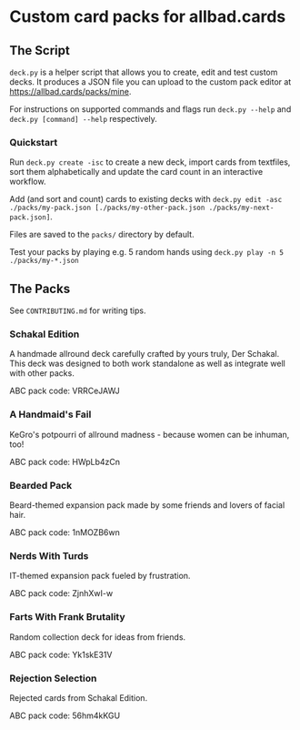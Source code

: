 # Custom card packs for allbad.cards

## The Script
`deck.py` is a helper script that allows you to create, edit and test custom decks. It produces a JSON file you can upload to the custom pack editor at https://allbad.cards/packs/mine.

For instructions on supported commands and flags run `deck.py --help` and `deck.py [command] --help` respectively.

### Quickstart

Run `deck.py create -isc` to create a new deck, import cards from textfiles, sort them alphabetically and update the card count in an interactive workflow.

Add (and sort and count) cards to existing decks with `deck.py edit -asc ./packs/my-pack.json [./packs/my-other-pack.json ./packs/my-next-pack.json]`.

Files are saved to the `packs/` directory by default.

Test your packs by playing e.g. 5 random hands using `deck.py play -n 5 ./packs/my-*.json`

## The Packs
See `CONTRIBUTING.md` for writing tips.

### Schakal Edition
A handmade allround deck carefully crafted by yours truly, Der Schakal.
This deck was designed to both work standalone as well as integrate well with other packs.

ABC pack code: VRRCeJAWJ

### A Handmaid's Fail
KeGro's potpourri of allround madness - because women can be inhuman, too!

ABC pack code: HWpLb4zCn

### Bearded Pack
Beard-themed expansion pack made by some friends and lovers of facial hair.

ABC pack code: 1nMOZB6wn

### Nerds With Turds
IT-themed expansion pack fueled by frustration.

ABC pack code: ZjnhXwI-w

### Farts With Frank Brutality
Random collection deck for ideas from friends.

ABC pack code: Yk1skE31V

### Rejection Selection
Rejected cards from Schakal Edition.

ABC pack code: 56hm4kKGU
